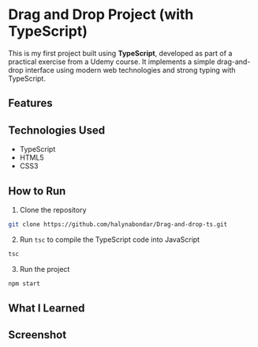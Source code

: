 # Drag and Drop Project (with TypeScript)

This is my first project built using **TypeScript**, developed as part of a practical exercise from a Udemy course. It implements a simple drag-and-drop interface using modern web technologies and strong typing with TypeScript.

## Features

## Technologies Used
- TypeScript
- HTML5
- CSS3

## How to Run

1. Clone the repository
```bash
git clone https://github.com/halynabondar/Drag-and-drop-ts.git
```

2. Run `tsc` to compile the TypeScript code into JavaScript
```bash
tsc
```

3. Run the project
```bash
npm start
```

## What I Learned

## Screenshot